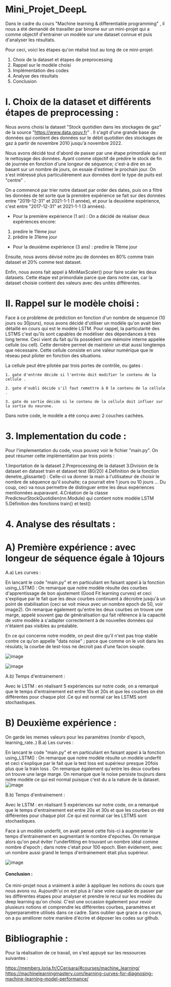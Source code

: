 # Mini_Projet_DeepL

Dans le cadre du cours "Machine learning & differentiable programming" , il nous a été demandé de travailler par binome sur un mini-projet qui a comme objectif d'entrainer un modèle sur une dataset connue et puis d'analyser les résultats.

Pour ceci, voici les étapes qu'on réalisé tout au long de ce mini-projet:

1. Choix de la dataset et étapes de preprocessing
2. Rappel sur le modèle choisi
3. Implémentation des codes
4. Analyse des résultats
5. Conclusion

# I. Choix de la dataset et différents étapes de preprocessing :

Nous avons choisi la dataset "Stock quotidien dans les stockages de gaz" de la source "https://www.data.gouv.fr" . Il s'agit d'une grande base de données qui contient des données sur le débit quotidien des stockages de gaz à partir de novembre 2010 jusqu'à novembre 2022.

Nous avons décidé tout d'abord de passer par une étape primordiale qui est le nettoyage des données.
Ayant comme objectif de prédire le stock de fin de journée en fonction d'une longeur de séquence; c'est-à dire en se basant sur un nombre de jours, on essaie d'estimer le prochain jour.
On s'est intéressé plus particulièrement aux données dont le type de puits est "centre" .

On a commencé par trier notre dataset par order des dates, puis on a filtré les données de tel sorte que la première expérience se fait sur des données entre "2019-12-31" et 2021-1-1 (1 année), et pour la deuxième expérience, c'est entre "2017-12-31" et 2021-1-1 (3 années).

- Pour la première expérience (1 an) : On a décidé de réaliser deux expériences encore:

1. predire le 11ème jour
2. prédire le 31ème jour

- Pour la deuxième expérience (3 ans) : predire le 11ème jour

Ensuite, nous avons dévisé notre jeu de données en 80% comme train dataset et 20% comme test dataset.

Enfin, nous avons fait appel à MinMaxScaler() pour faire scaler les deux datasets.
Cette étape est primordiale parce que dans notre cas, car la dataset choisie contient des valeurs avec des unités différentes.

# II. Rappel sur le modèle choisi :

Face à ce problème de prédiction en fonction d'un nombre de séquence (10 jours ou 30jours), nous avons décidé d'utiliser un modèle qu'on avait bien détaillé en cours qui est le modèle LSTM.
Pour rappel, la particularité des LSTMS c'est qu'ils sont capables de modéliser des dépendances à très long terme. Ceci vient du fait qu'ils possèdent une mémoire interne appelée cellule (ou cell). Cette dernière permet de maintenir un état aussi longtemps que nécessaire. Cette cellule consiste en une valeur numérique que le réseau peut piloter en fonction des situations.

La cellule peut être pilotée par trois portes de contrôle, ou gates :

    1. gate d'entrée décide si l'entrée doit modifier le contenu de la cellule .

    2. gate d'oubli décide s'il faut remettre à 0 le contenu de la cellule .

    3. gate de sortie décide si le contenu de la cellule doit influer sur la sortie du neurone.

Dans notre code, le modèle a été conçu avec 2 couches cachées.

# 3. Implementation du code :

Pour l'implementation du code, vous pouvez voir le fichier "main.py". On peut résumer cette implémentation par trois points :

1.Importation de la dataset
2.Preprocessing de la dataset
3.Division de la dataset en dataset train et dataset test (80/20)
4.Définition de la fonction denetre_glissante() : Celle-ci va donner la main à l'utilisateur de choisir le nombre de séquence qu'il souhaite; ca pourrait etre 1 jours ou 10 jours ... Du coup, ceci va nous permettre de distinguer entre les deux expériences mentionnées auparavant.
4.Création de la classe PredicteurStockQuotidien(nn.Module) qui contient notre modèle LSTM
5.Définition des fonctions train() et test()

# 4. Analyse des résultats :

# A) Première expérience : avec longeur de séquence égale à 10jours

A.a) Les curves :

En lancant le code "main.py" et en particuliant en faisant appel à la fonction using_LSTM() :
On remarque que notre modèle résulte des courbes d'apprentissage de bon ajustement (Good Fit learning curves) et ceci s'explique par le fait que les deux courbes continuent à décroitre jusqu'à un point de stabilisation (ceci se voit mieux avec un nombre epoch de 50, voir image2). On remarque également qu'entre les deux courbes on trouve une marge, appelé souvent gap de généralisation qui fait référence à la capacité de votre modèle à s'adapter correctement à de nouvelles données qui n'étaient pas visibles au préalable.

En ce qui concerne notre modèle, on peut dire qu'il n'est pas trop stable contre ce qu'on appelle "data noise" ; parce que comme on le voit dans les résulats; la courbe de test-loss ne decroit pas d'une facon souple.

![image](Image_1_experience_1.png)

![image](Image_2_experience_1.png)

A.b) Temps d'entrainement :

Avec le LSTM : en réalisant 5 expériences sur notre code, on a remarqué que le temps d'entrainement est entre 10s et 20s et que les courbes on été différentes pour chaque plot .Ce qui est normal car les LSTMS sont stochastiques.

# B) Deuxième expérience :

On garde les memes valeurs pour les paramètres (nombr d'epoch, learning_rate..)
B.a) Les curves :

En lancant le code "main.py" et en particuliant en faisant appel à la fonction using_LSTM() :
On remarque que notre modèle résulte un modèle underfit et ceci s'explique par le fait que la test loss est supérieur presque 20fois plus que la train loss . On remarque également qu'entre les deux courbes on trouve une large marge.
On remarque que le noise persiste toujours dans notre modèle ce qui est normal puisque c'est du a la nature de la dataset.
![image](Image_1_experience_2.png)

B.b) Temps d'entrainement :

Avec le LSTM : en réalisant 5 expériences sur notre code, on a remarqué que le temps d'entrainement est entre 20s et 30s et que les courbes on été différentes pour chaque plot .Ce qui est normal car les LSTMS sont stochastiques.

Face à un modèle underfit, on avait pensé cette fois-ci à augmenter le temps d'entrainement en augmentant le nombre d'epoches. On remarque alors qu'on peut éviter l'underfitting en trouvant un nombre idéal comme nombre d'epoch ; dans notre c'etait pour 100 epoch.
Bien évidement, avec un nombre aussi grand le temps d'entrainement était plus supérieur.

![image](Image_2_experience_2.png)

#### Conclusion :

Ce mini-projet nous a vraiment à aider à appliquer les notions du cours que nous avons vu. Aujourdh'ui on est plus à l'aise voire capable de passer par les différentes étapes pour analyser et prendre le recul sur les modèles du deep learning qu'on choisi. C'est une occasion également pour revoir plusieurs notions et comprendre les différentes courbes, paramètres et hyperparamètre utilisés dans ce cadre.
Sans oublier que grace a ce cours, on a pu améliorer notre manière d'écrire et déposer les codes sur github.

# Bibliographie :

Pour la réalisation de ce travail, on s'est appuyé sur les ressources suivantes :

https://members.loria.fr/CCerisara/#courses/machine_learning/
https://machinelearningmastery.com/learning-curves-for-diagnosing-machine-learning-model-performance/

